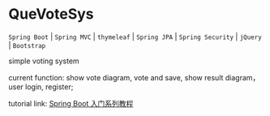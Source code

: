 # QueVoteSys
`Spring Boot` | `Spring MVC` | `thymeleaf` | `Spring JPA` | `Spring Security` | `jQuery` | `Bootstrap`

simple voting system

current function: show vote diagram, vote and save, show result diagram，user login, register;

tutorial link: [Spring Boot 入门系列教程](https://medolia.github.io/%E7%BC%96%E7%A8%8B/Spring-Boot-tutorial-1/)

